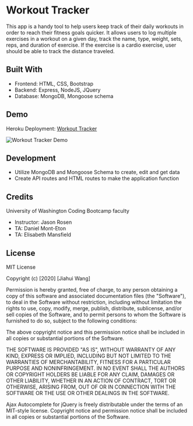 # Workout Tracker
This app is a handy tool to help users keep track of their daily workouts in order to reach  their fitness goals quicker. It allows users to log multiple exercises in a workout on a given day, track the name, type, weight, sets, reps, and duration of exercise. If the exercise is a cardio exercise, user should be able to track the distance traveled.

## Built With
* Frontend: HTML, CSS, Bootstrap
* Backend: Express, NodeJS, JQuery
* Database: MongoDB, Mongoose schema

## Demo
Heroku Deployment: [Workout Tracker](https://dashboard.heroku.com/apps/hw17-workout-tracker)

![Workout Tracker Demo](demo/FitnessTrackerDemo.gif)

## Development
* Utilize MongoDB and Mongoose Schema to create, edit and get data
* Create API routes and HTML routes to make the application function

## Credits
University of Washington Coding Bootcamp faculty
* Instructor: Jason Rosen
* TA: Daniel Mont-Eton
* TA: Elisabeth Mansfield

## License
MIT License

Copyright (c) [2020] [Jiahui Wang]

Permission is hereby granted, free of charge, to any person obtaining a copy
of this software and associated documentation files (the "Software"), to deal
in the Software without restriction, including without limitation the rights
to use, copy, modify, merge, publish, distribute, sublicense, and/or sell
copies of the Software, and to permit persons to whom the Software is
furnished to do so, subject to the following conditions:

The above copyright notice and this permission notice shall be included in all
copies or substantial portions of the Software.

THE SOFTWARE IS PROVIDED "AS IS", WITHOUT WARRANTY OF ANY KIND, EXPRESS OR
IMPLIED, INCLUDING BUT NOT LIMITED TO THE WARRANTIES OF MERCHANTABILITY,
FITNESS FOR A PARTICULAR PURPOSE AND NONINFRINGEMENT. IN NO EVENT SHALL THE
AUTHORS OR COPYRIGHT HOLDERS BE LIABLE FOR ANY CLAIM, DAMAGES OR OTHER
LIABILITY, WHETHER IN AN ACTION OF CONTRACT, TORT OR OTHERWISE, ARISING FROM,
OUT OF OR IN CONNECTION WITH THE SOFTWARE OR THE USE OR OTHER DEALINGS IN THE
SOFTWARE.

Ajax Autocomplete for jQuery is freely distributable under the terms of an MIT-style license. Copyright notice and permission notice shall be included in all copies or substantial portions of the Software.

